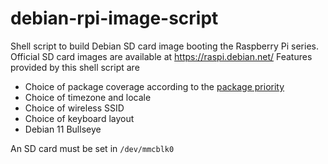 # debian-rpi-image-script
Shell script to build Debian SD card image booting the Raspberry Pi series.
Official SD card images are available at https://raspi.debian.net/ Features provided by this shell script are

* Choice of package coverage according to the [package priority](https://www.debian.org/doc/debian-policy/ch-archive.html#s-priorities)
* Choice of timezone and locale
* Choice of wireless SSID
* Choice of keyboard layout
* Debian 11 Bullseye

An SD card must be set in `/dev/mmcblk0`
